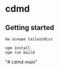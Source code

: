 # cdmd

## Getting started

```
На основе tailwindcss

npm install
npm run build
```
"# cdmd-main" 
